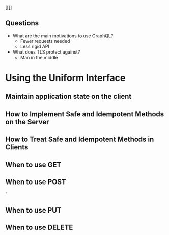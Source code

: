 [[]]

## Questions

- What are the main motivations to use GraphQL?
    - Fewer requests needed
    - Less rigid API
- What does TLS protect against?
    - Man in the middle

# Using the Uniform Interface

## Maintain application state on the client

## How to Implement Safe and Idempotent Methods on the Server

## How to Treat Safe and Idempotent Methods in Clients

## When to use GET

## When to use POST

‘

## When to use PUT

## When to use DELETE